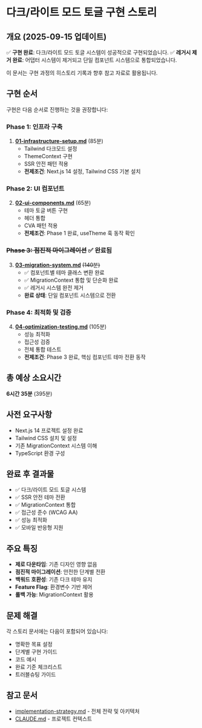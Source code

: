 # 다크/라이트 모드 토글 구현 스토리

## 개요 (2025-09-15 업데이트)

✅ **구현 완료**: 다크/라이트 모드 토글 시스템이 성공적으로 구현되었습니다.
✅ **레거시 제거 완료**: 어댑터 시스템이 제거되고 단일 컴포넌트 시스템으로 통합되었습니다.

이 문서는 구현 과정의 히스토리 기록과 향후 참고 자료로 활용됩니다.

## 구현 순서

구현은 다음 순서로 진행하는 것을 권장합니다:

### Phase 1: 인프라 구축  
1. **[01-infrastructure-setup.md](./01-infrastructure-setup.md)** (85분)
   - Tailwind 다크모드 설정
   - ThemeContext 구현
   - SSR 안전 패턴 적용
   - **전제조건**: Next.js 14 설정, Tailwind CSS 기본 설치

### Phase 2: UI 컴포넌트
2. **[02-ui-components.md](./02-ui-components.md)** (65분)
   - 테마 토글 버튼 구현
   - 헤더 통합
   - CVA 패턴 적용
   - **전제조건**: Phase 1 완료, useTheme 훅 동작 확인

### ~~Phase 3: 점진적 마이그레이션~~ ✅ **완료됨**
3. **[03-migration-system.md](./03-migration-system.md)** ~~(140분)~~
   - ✅ 컴포넌트별 테마 클래스 변환 완료
   - ✅ MigrationContext 통합 및 단순화 완료
   - ✅ 레거시 시스템 완전 제거
   - **완료 상태**: 단일 컴포넌트 시스템으로 전환

### Phase 4: 최적화 및 검증
4. **[04-optimization-testing.md](./04-optimization-testing.md)** (105분)
   - 성능 최적화
   - 접근성 검증
   - 전체 통합 테스트
   - **전제조건**: Phase 3 완료, 핵심 컴포넌트 테마 전환 동작

## 총 예상 소요시간

**6시간 35분** (395분)

## 사전 요구사항

- Next.js 14 프로젝트 설정 완료
- Tailwind CSS 설치 및 설정
- 기존 MigrationContext 시스템 이해
- TypeScript 환경 구성

## 완료 후 결과물

- ✅ 다크/라이트 모드 토글 시스템
- ✅ SSR 안전 테마 전환
- ✅ MigrationContext 통합
- ✅ 접근성 준수 (WCAG AA)
- ✅ 성능 최적화
- ✅ 모바일 반응형 지원

## 주요 특징

- **제로 다운타임**: 기존 디자인 영향 없음
- **점진적 마이그레이션**: 안전한 단계별 전환
- **백워드 호환성**: 기존 다크 테마 유지
- **Feature Flag**: 환경변수 기반 제어
- **롤백 가능**: MigrationContext 활용

## 문제 해결

각 스토리 문서에는 다음이 포함되어 있습니다:

- 명확한 목표 설정
- 단계별 구현 가이드
- 코드 예시
- 완료 기준 체크리스트
- 트러블슈팅 가이드

## 참고 문서

- [implementation-strategy.md](../implementation-strategy.md) - 전체 전략 및 아키텍처
- [CLAUDE.md](../../../CLAUDE.md) - 프로젝트 컨텍스트